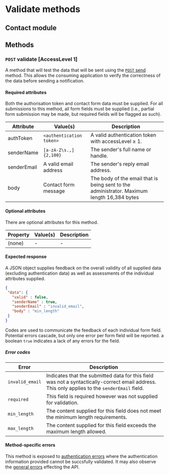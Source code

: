 # Validate methods

## Contact module

## Methods

### `POST` validate [AccessLevel 1]

A method that will test the data that will be sent using the [`POST` send](../send) method. This allows the consuming application to verify the correctness of the data before sending a notification.

#### Required attributes

Both the authorisation token and contact form data must be supplied. For all submissions to this method, all form fields must be supplied (i.e., partial form submission may be made, but required fields will be flagged as such).

| Attribute   | Value(s)                 | Description                                                                                |
|-------------|--------------------------|--------------------------------------------------------------------------------------------|
| authToken   | `<authentication token>` | A valid authentication token with accessLevel ≥ 1.                                         |
| senderName  | `[a-zA-Z\s.,]{2,100}`    | The sender's full name or handle.                                                          |
| senderEmail | A valid email address    | The sender's reply email address.                                                          |
| body        | Contact form message     | The body of the email that is being sent to the administrator. Maximum length 16,384 bytes |

#### Optional attributes
There are optional attributes for this method.

| Property | Value(s) | Description |
|----------|----------|-------------|
| (none)   | -        | -           |

#### Expected response

A JSON object supplies feedback on the overall validity of all supplied data (excluding authentication data) as well as assessments of the individual attributes supplied.
 
 ```JSON
 {
  "data": {
    "valid" : false,
    "senderName" : true,
    "senderEmail" : "invalid_email",
    "body" : "min_length"
  }
 }
 ```

Codes are used to communicate the feedback of each individual form field. Potential errors cascade, but only one error per form field will be reported. a boolean `true` indicates a lack of any errors for the field.
 
##### Error codes

| Error           | Description |
|-----------------|-------------|
| `invalid_email` | Indicates that the submitted data for this field was not a syntactically-correct email address. This only applies to the `senderEmail` field. |
| `required`      | This field is required however was not supplied for validation. |
| `min_length`    | The content supplied for this field does not meet the minimum length requirements. |
| `max_length`    | The content supplied for this field exceeds the maximum length allowed. |

#### Method-specific errors

This method is exposed to [authentication errors](/v1/auth/errors) where the authentication information provided cannot be succsfully validated. It may also observe the [general errors](/v1#general-errors) effecting the API.
 